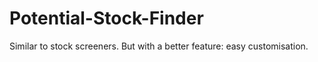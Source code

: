 # Potential-Stock-Finder

Similar to stock screeners. But with a better feature: easy customisation.
